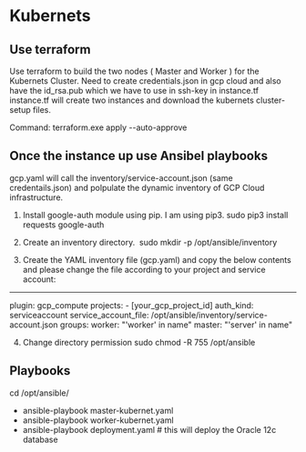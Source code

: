 # Kubernets

Use terraform
-------------------
Use terraform to build the two nodes ( Master and Worker ) for the Kubernets Cluster.
 Need to create credentials.json in gcp cloud and also have the id_rsa.pub which we have to use in ssh-key in instance.tf 
 instance.tf will create two instances and download the kubernets cluster-setup files.

Command: terraform.exe apply --auto-approve

Once the instance up use Ansibel playbooks 
--------------------------------------------
gcp.yaml will call the inventory/service-account.json (same credentails.json) and polpulate the dynamic inventory of GCP Cloud infrastructure.

1. Install google-auth module using pip. I am using pip3.
   sudo pip3 install requests google-auth
2. Create an inventory directory. 
   sudo mkdir -p /opt/ansible/inventory

3. Create the YAML inventory file (gcp.yaml) and copy the below contents and please change the file according to your project and service account: 

---
plugin: gcp_compute
projects:
          - [your_gcp_project_id]
auth_kind: serviceaccount
service_account_file: /opt/ansible/inventory/service-account.json
groups:
          worker: "'worker' in name"
          master: "'server' in name"

4. Change directory permission
   sudo chmod -R 755 /opt/ansible


Playbooks
----------

cd /opt/ansible/
 - ansible-playbook master-kubernet.yaml
 - ansible-playbook worker-kubernet.yaml
 - ansible-playbook deployment.yaml # this will deploy the Oracle 12c database


